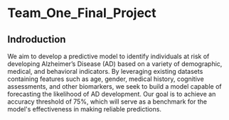 # Team_One_Final_Project
## Indroduction 
We aim to develop a predictive model to identify individuals at risk of developing Alzheimer’s Disease (AD) based on a variety of demographic, medical, and behavioral indicators. By leveraging existing datasets containing features such as age, gender, medical history, cognitive assessments, and other biomarkers, we seek to build a model capable of forecasting the likelihood of AD development. Our goal is to achieve an accuracy threshold of 75%, which will serve as a benchmark for the model's effectiveness in making reliable predictions.
